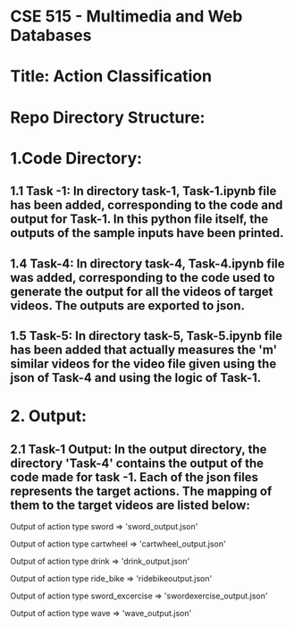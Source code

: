# CSE 515 - Multimedia and Web Databases 

# Title: Action Classification

# Repo Directory Structure:

# 1.Code Directory: 

## 1.1 Task -1: In directory task-1, Task-1.ipynb file has been added, corresponding to the code and output for Task-1. In this python file itself, the outputs of the sample inputs have been printed.

## 1.4 Task-4:  In directory task-4, Task-4.ipynb file was added, corresponding to the code used to generate the output for all the videos of target videos. The outputs are exported to json.

## 1.5 Task-5:  In directory task-5, Task-5.ipynb file has been added that actually measures the 'm' similar videos for the video file given using the json of Task-4 and using the logic of Task-1.


# 2. Output:

## 2.1 Task-1 Output: In the output directory, the directory 'Task-4' contains the output of the code made for task -1. Each of the json files represents the target actions. The mapping of them to the target videos are listed below:

Output of action type sword => 'sword_output.json'

Output of action type cartwheel => 'cartwheel_output.json'

Output of action type drink => 'drink_output.json'

Output of action type ride_bike => 'ridebikeoutput.json'

Output of action type sword_excercise => 'swordexercise_output.json'

Output of action type wave => 'wave_output.json'
